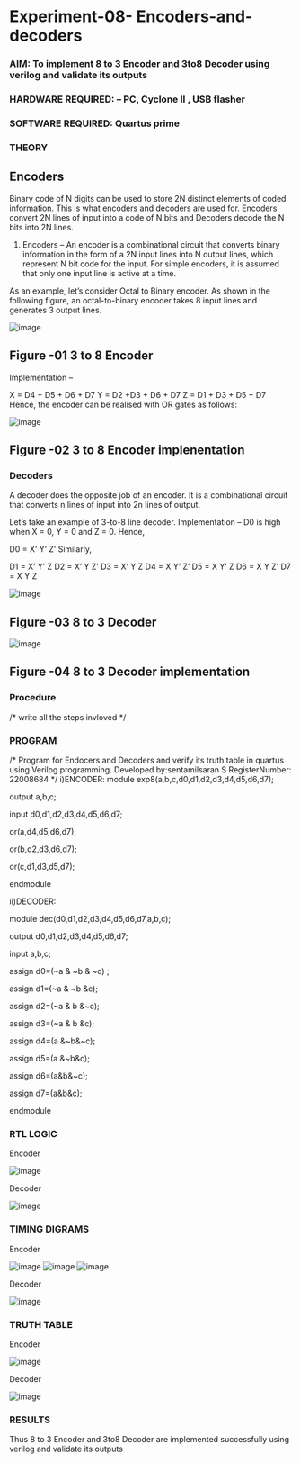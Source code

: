 # Experiment-08- Encoders-and-decoders 
### AIM: To implement 8 to 3 Encoder and  3to8 Decoder using verilog and validate its outputs
### HARDWARE REQUIRED:  – PC, Cyclone II , USB flasher
### SOFTWARE REQUIRED:   Quartus prime
### THEORY 

## Encoders
Binary code of N digits can be used to store 2N distinct elements of coded information. This is what encoders and decoders are used for. Encoders convert 2N lines of input into a code of N bits and Decoders decode the N bits into 2N lines.

1. Encoders –
An encoder is a combinational circuit that converts binary information in the form of a 2N input lines into N output lines, which represent N bit code for the input. For simple encoders, it is assumed that only one input line is active at a time.

As an example, let’s consider Octal to Binary encoder. As shown in the following figure, an octal-to-binary encoder takes 8 input lines and generates 3 output lines.

![image](https://user-images.githubusercontent.com/36288975/171543588-bc0746df-a173-4b35-989e-5fb7d385fe8a.png)
## Figure -01 3 to 8 Encoder 


Implementation –

X = D4 + D5 + D6 + D7
Y = D2 +D3 + D6 + D7
Z = D1 + D3 + D5 + D7 
Hence, the encoder can be realised with OR gates as follows:


![image](https://user-images.githubusercontent.com/36288975/171543740-68403b82-aa93-4c98-9343-f32b14885a2e.png)
## Figure -02 3 to 8 Encoder implenentation 

 ### Decoders 
A decoder does the opposite job of an encoder. It is a combinational circuit that converts n lines of input into 2n lines of output.

Let’s take an example of 3-to-8 line decoder.
Implementation –
D0 is high when X = 0, Y = 0 and Z = 0. Hence,

D0 = X’ Y’ Z’ 
Similarly,

D1 = X’ Y’ Z
D2 = X’ Y Z’
D3 = X’ Y Z
D4 = X Y’ Z’
D5 = X Y’ Z
D6 = X Y Z’
D7 = X Y Z 


![image](https://user-images.githubusercontent.com/36288975/171543978-ee2d0671-2846-40a1-8705-507fd6287a49.png)
## Figure -03 8 to 3 Decoder 



![image](https://user-images.githubusercontent.com/36288975/171543866-5a6eace6-8683-49d7-9c4f-a7cb30ec3035.png)
## Figure -04 8 to 3 Decoder implementation 

### Procedure
/* write all the steps invloved */



### PROGRAM 
/*
Program for Endocers and Decoders  and verify its truth table in quartus using Verilog programming.
Developed by:sentamilsaran S 
RegisterNumber: 22008684 
*/
i)ENCODER:
module exp8(a,b,c,d0,d1,d2,d3,d4,d5,d6,d7);

output a,b,c;

input d0,d1,d2,d3,d4,d5,d6,d7;

or(a,d4,d5,d6,d7);

or(b,d2,d3,d6,d7);

or(c,d1,d3,d5,d7);

endmodule

ii)DECODER:

module dec(d0,d1,d2,d3,d4,d5,d6,d7,a,b,c);

output d0,d1,d2,d3,d4,d5,d6,d7;

input a,b,c;

assign d0=(~a & ~b & ~c) ;

assign d1=(~a & ~b &c);

assign d2=(~a & b &~c);

assign d3=(~a & b &c);

assign d4=(a &~b&~c);

assign d5=(a &~b&c);

assign d6=(a&b&~c);

assign d7=(a&b&c);

endmodule






### RTL LOGIC  
Encoder

![image](https://user-images.githubusercontent.com/123304969/213966460-21d11ebd-bfee-4d98-b577-427983c13647.png)

Decoder

![image](https://user-images.githubusercontent.com/123304969/213966475-6857ffb9-a600-4dc4-8cec-574f333e2546.png)







### TIMING DIGRAMS  
Encoder

![image](https://user-images.githubusercontent.com/123304969/213966538-1c18a1e4-67e0-413a-8758-e5f4282a91bb.png)
![image](https://user-images.githubusercontent.com/123304969/213966549-789418e1-3ff9-4110-ac06-1e5c4569d90c.png)
![image](https://user-images.githubusercontent.com/123304969/213966559-b1709215-8f5f-4094-bbc8-9b526cee22bc.png)

Decoder

![image](https://user-images.githubusercontent.com/123304969/213966576-d02b2dc3-0bc6-475d-883a-d5d8b5b294ce.png)


### TRUTH TABLE 
Encoder

![image](https://user-images.githubusercontent.com/123304969/213966603-0f801d7c-c625-490b-b7e7-3924773390e0.png)

Decoder

![image](https://user-images.githubusercontent.com/123304969/213966629-c8db3002-e29a-4911-8372-7a577b6327dd.png)


### RESULTS 
Thus 8 to 3 Encoder and 3to8 Decoder are implemented successfully using verilog and validate its outputs
